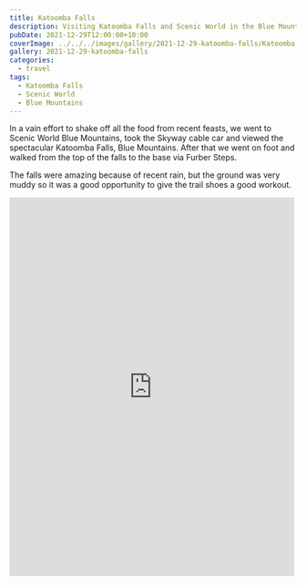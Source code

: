 ```yaml
---
title: Katoomba Falls
description: Visiting Katoomba Falls and Scenic World in the Blue Mountains
pubDate: 2021-12-29T12:00:00+10:00
coverImage: ../../../images/gallery/2021-12-29-katoomba-falls/Katoomba Falls (12).jpeg
gallery: 2021-12-29-katoomba-falls
categories:
  - travel
tags:
  - Katoomba Falls
  - Scenic World
  - Blue Mountains
---
```


In a vain effort to shake off all the food from recent feasts, we went to Scenic World Blue Mountains, took the Skyway cable car and viewed the spectacular Katoomba Falls, Blue Mountains. After that we went on foot and walked from the top of the falls to the base via Furber Steps.

The falls were amazing because of recent rain, but the ground was very muddy so it was a good opportunity to give the trail shoes a good workout.

<iframe src="https://www.facebook.com/plugins/post.php?href=https%3A%2F%2Fwww.facebook.com%2Fchris1.tham%2Fposts%2Fpfbid0HfevScUz42HSa5XrrSYVCS5pXYXR2DpQEiW3eVd1EtT4FJGtqTxDyoZr6syaek48l&show_text=true&width=500" width="500" height="665" style="border:none;overflow:hidden" scrolling="no" frameborder="0" allowfullscreen="true" allow="autoplay; clipboard-write; encrypted-media; picture-in-picture; web-share"></iframe>
